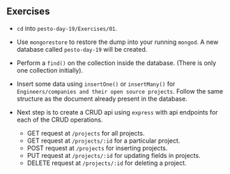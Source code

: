 ## Exercises

- `cd` into `pesto-day-19/Exercises/01`.

- Use `mongorestore` to restore the dump into your running `mongod`. A new database called `pesto-day-19` will be created.

- Perform a `find()` on the collection inside the database. (There is only one collection initially).

- Insert some data using `insertOne()` or `insertMany()` for `Engineers/companies and their open source projects`. Follow the same structure as the document already present in the database.

- Next step is to create a CRUD api using `express` with api endpoints for each of the CRUD operations.

  - GET request at `/projects` for all projects.
  - GET request at `/projects/:id` for a particular project.
  - POST request at `/projects` for inserting projects.
  - PUT request at `/projects/:id` for updating fields in projects.
  - DELETE request at `/projects/:id` for deleting a project.
